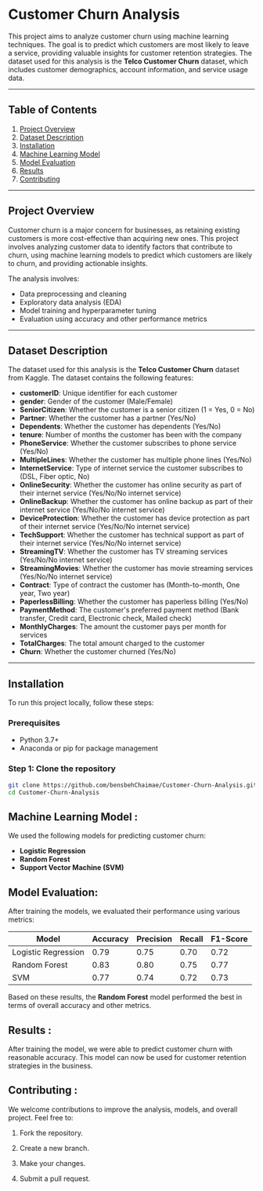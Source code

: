 # Customer Churn Analysis

This project aims to analyze customer churn using machine learning techniques. The goal is to predict which customers are most likely to leave a service, providing valuable insights for customer retention strategies. The dataset used for this analysis is the **Telco Customer Churn** dataset, which includes customer demographics, account information, and service usage data.

---

## Table of Contents

1. [Project Overview](#project-overview)
2. [Dataset Description](#dataset-description)
3. [Installation](#installation)
4. [Machine Learning Model](#machine-learning-model)
5. [Model Evaluation](#model-evaluation)
6. [Results](#results)
8. [Contributing](#contributing)

---

## Project Overview

Customer churn is a major concern for businesses, as retaining existing customers is more cost-effective than acquiring new ones. This project involves analyzing customer data to identify factors that contribute to churn, using machine learning models to predict which customers are likely to churn, and providing actionable insights.

The analysis involves:
- Data preprocessing and cleaning
- Exploratory data analysis (EDA)
- Model training and hyperparameter tuning
- Evaluation using accuracy and other performance metrics

---

## Dataset Description

The dataset used for this analysis is the **Telco Customer Churn** dataset from Kaggle. The dataset contains the following features:

- **customerID**: Unique identifier for each customer
- **gender**: Gender of the customer (Male/Female)
- **SeniorCitizen**: Whether the customer is a senior citizen (1 = Yes, 0 = No)
- **Partner**: Whether the customer has a partner (Yes/No)
- **Dependents**: Whether the customer has dependents (Yes/No)
- **tenure**: Number of months the customer has been with the company
- **PhoneService**: Whether the customer subscribes to phone service (Yes/No)
- **MultipleLines**: Whether the customer has multiple phone lines (Yes/No)
- **InternetService**: Type of internet service the customer subscribes to (DSL, Fiber optic, No)
- **OnlineSecurity**: Whether the customer has online security as part of their internet service (Yes/No/No internet service)
- **OnlineBackup**: Whether the customer has online backup as part of their internet service (Yes/No/No internet service)
- **DeviceProtection**: Whether the customer has device protection as part of their internet service (Yes/No/No internet service)
- **TechSupport**: Whether the customer has technical support as part of their internet service (Yes/No/No internet service)
- **StreamingTV**: Whether the customer has TV streaming services (Yes/No/No internet service)
- **StreamingMovies**: Whether the customer has movie streaming services (Yes/No/No internet service)
- **Contract**: Type of contract the customer has (Month-to-month, One year, Two year)
- **PaperlessBilling**: Whether the customer has paperless billing (Yes/No)
- **PaymentMethod**: The customer's preferred payment method (Bank transfer, Credit card, Electronic check, Mailed check)
- **MonthlyCharges**: The amount the customer pays per month for services
- **TotalCharges**: The total amount charged to the customer
- **Churn**: Whether the customer churned (Yes/No)

---

## Installation

To run this project locally, follow these steps:

### Prerequisites
- Python 3.7+
- Anaconda or pip for package management

### Step 1: Clone the repository

```bash
git clone https://github.com/bensbehChaimae/Customer-Churn-Analysis.git
cd Customer-Churn-Analysis
```

## Machine Learning Model :

We used the following models for predicting customer churn:
- **Logistic Regression**
- **Random Forest**
- **Support Vector Machine (SVM)**


## Model Evaluation:

After training the models, we evaluated their performance using various metrics:

| Model               | Accuracy | Precision | Recall | F1-Score |
|---------------------|----------|-----------|--------|----------|
| Logistic Regression | 0.79     | 0.75      | 0.70   | 0.72     |
| Random Forest       | 0.83     | 0.80      | 0.75   | 0.77     |
| SVM                 | 0.77     | 0.74      | 0.72   | 0.73     |

Based on these results, the **Random Forest** model performed the best in terms of overall accuracy and other metrics.

## Results :

After training the model, we were able to predict customer churn with reasonable accuracy. This model can now be used for customer retention strategies in the business.

## Contributing :

We welcome contributions to improve the analysis, models, and overall project. Feel free to:

1. Fork the repository.

2. Create a new branch.

3. Make your changes.

4. Submit a pull request.
